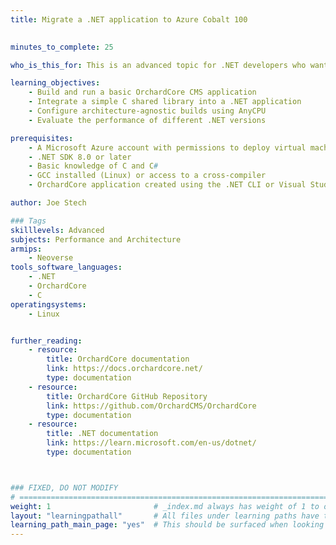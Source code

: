 ```yaml
---
title: Migrate a .NET application to Azure Cobalt 100

  
minutes_to_complete: 25

who_is_this_for: This is an advanced topic for .NET developers who want to take advantage of the performance and cost benefits of Azure Cobalt processors.

learning_objectives: 
    - Build and run a basic OrchardCore CMS application
    - Integrate a simple C shared library into a .NET application
    - Configure architecture-agnostic builds using AnyCPU
    - Evaluate the performance of different .NET versions

prerequisites:
    - A Microsoft Azure account with permissions to deploy virtual machines
    - .NET SDK 8.0 or later 
    - Basic knowledge of C and C#
    - GCC installed (Linux) or access to a cross-compiler
    - OrchardCore application created using the .NET CLI or Visual Studio

author: Joe Stech

### Tags
skilllevels: Advanced
subjects: Performance and Architecture
armips:
    - Neoverse
tools_software_languages: 
    - .NET
    - OrchardCore
    - C
operatingsystems:
    - Linux


further_reading:
    - resource:
        title: OrchardCore documentation
        link: https://docs.orchardcore.net/
        type: documentation  
    - resource:
        title: OrchardCore GitHub Repository
        link: https://github.com/OrchardCMS/OrchardCore
        type: documentation
    - resource:
        title: .NET documentation
        link: https://learn.microsoft.com/en-us/dotnet/
        type: documentation



### FIXED, DO NOT MODIFY
# ================================================================================
weight: 1                       # _index.md always has weight of 1 to order correctly
layout: "learningpathall"       # All files under learning paths have this same wrapper
learning_path_main_page: "yes"  # This should be surfaced when looking for related content. Only set for _index.md of learning path content.
---
```

